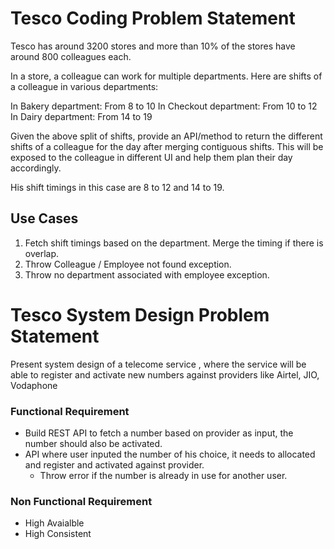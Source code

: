 # Tesco Coding Problem Statement

Tesco has around 3200 stores and more than 10% of the stores have around 800 colleagues each.
 
In a store, a colleague can work for multiple departments. Here are shifts of a colleague in various departments:
 
In Bakery department: From 8 to 10
In Checkout department: From 10 to 12
In Dairy department: From 14 to 19
 
Given the above split of shifts, provide an API/method to return the different shifts of a colleague for the day after merging contiguous shifts. This will be exposed to the colleague in different UI and help them plan their day accordingly.
 
His shift timings in this case are 8 to 12 and 14 to 19.

## Use Cases

  1. Fetch shift timings based on the department. Merge the timing if there is overlap.
  2. Throw Colleague / Employee not found exception.
  3. Throw no department associated with employee exception.

# Tesco System Design Problem Statement

Present system design of a telecome service , where the service will be able to register and activate new numbers against providers like Airtel, JIO, Vodaphone

### Functional Requirement
* Build REST API to fetch a number based on provider as input, the number should also be activated.
* API where user inputed the number of his choice, it needs to allocated and register and activated against provider.
   * Throw error if the number is already in use for another user.

### Non Functional Requirement
* High Avaialble
* High Consistent



  
